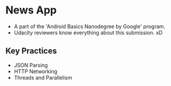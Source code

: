 # News App
- A part of the 'Android Basics Nanodegree by Google' program.
- Udacity reviewers know everything about this submission. xD

## Key Practices
- JSON Parsing
- HTTP Networking
- Threads and Parallelism